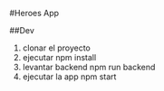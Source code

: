#Heroes App

##Dev

1. clonar el proyecto
2. ejecutar npm install
3. levantar backend npm run backend
4. ejecutar la app npm start
